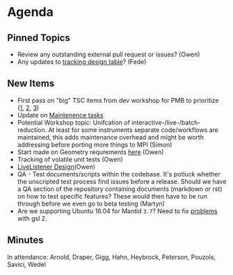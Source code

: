 Agenda
======

Pinned Topics
-------------
* Review any outstanding external pull request or issues? (Owen)
* Any updates to [tracking design table](https://github.com/mantidproject/documents/blob/master/Project-Management/TechnicalSteeringCommittee/reports/TSC-TrackingDesignProposals.md)? (Fede)

New Items
---------
* First pass on "big" TSC items from dev workshop for PMB to prioritize ([1](/Project-Management/TechnicalSteeringCommittee/reports/DevMeetingItems-2016.md), [2](https://github.com/mantidproject/documents/blob/master/Project-Management/SSC%20%26%20Strategy%20Collated%20requirements.xlsx), [3](https://github.com/mantidproject/documents/blob/master/Project-Management/SSC%20%26%20Strategy%20Task%20list.xlsx))
* Update on [Maintenence tasks](/Project-Management/TechnicalSteeringCommittee/reports/MaintenanceTasks.md)
* Potential Workshop topic: Unifcation of interactive-/live-/batch-reduction. At least for some instruments separate code/workflows are maintained, this adds maintenance overhead and might be worth addressing before porting more things to MPI (Simon)
* Start made on Geometry requrements [here](/Design/Instrument-2.0/requirements-v2.md) (Owen)
* Tracking of volatile unit tests (Owen)
* [LiveListener Design](https://github.com/mantidproject/documents/pull/7)(Owen)
* QA - Test documents/scripts within the codebase. It's potluck whether the unscripted test process find issues before a release. Should we have a QA section of the repository containing documents (markdown or rst) on how to test specific features? These would then have to be run through before we even go to beta testing (Martyn)
* Are we supporting Ubuntu 16.04 for Mantid `3.7`? Need to fix [problems](http://builds.mantidproject.org/job/master_clean-ubuntu-16.04) with gsl 2.

Minutes
-------

In attendance: Arnold, Draper, Gigg, Hahn, Heybrock, Peterson, Pouzols, Savici, Wedel
